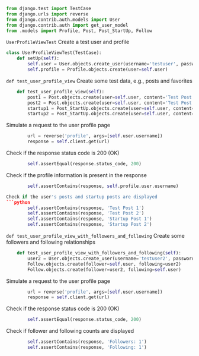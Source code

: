 ```python
from django.test import TestCase
from django.urls import reverse
from django.contrib.auth.models import User
from django.contrib.auth import get_user_model
from .models import Profile, Post, Post_StartUp, Follow
```

`UserProfileViewTest`
Create a test user and profile
```python
class UserProfileViewTest(TestCase):
    def setUp(self):
        self.user = User.objects.create_user(username='testuser', password='testpassword')
        self.profile = Profile.objects.create(user=self.user)
```

`def test_user_profile_view`
Create some test data, e.g., posts and favorites
```python
    def test_user_profile_view(self):
        post1 = Post.objects.create(user=self.user, content='Test Post 1')
        post2 = Post.objects.create(user=self.user, content='Test Post 2')
        startup1 = Post_StartUp.objects.create(user=self.user, content='Startup Post 1')
        startup2 = Post_StartUp.objects.create(user=self.user, content='Startup Post 2')
```
Simulate a request to the user profile page
```python
        url = reverse('profile', args=[self.user.username])
        response = self.client.get(url)
```
Check if the response status code is 200 (OK)
```python
        self.assertEqual(response.status_code, 200)
```

Check if the profile information is present in the response
```python
        self.assertContains(response, self.profile.user.username)

Check if the user's posts and startup posts are displayed
```python
        self.assertContains(response, 'Test Post 1')
        self.assertContains(response, 'Test Post 2')
        self.assertContains(response, 'Startup Post 1')
        self.assertContains(response, 'Startup Post 2')
```

`def test_user_profile_view_with_followers_and_following`
Create some followers and following relationships
```python
    def test_user_profile_view_with_followers_and_following(self):
        user2 = User.objects.create_user(username='testuser2', password='testpassword')
        Follow.objects.create(follower=self.user, following=user2)
        Follow.objects.create(follower=user2, following=self.user)
```

Simulate a request to the user profile page
```python
        url = reverse('profile', args=[self.user.username])
        response = self.client.get(url)
```
Check if the response status code is 200 (OK)
```python
        self.assertEqual(response.status_code, 200)
```
 Check if follower and following counts are displayed
```python
        self.assertContains(response, 'Followers: 1')
        self.assertContains(response, 'Following: 1')
```
